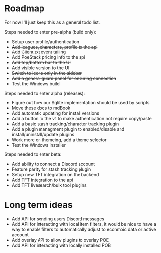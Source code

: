 # Roadmap

For now I'll just keep this as a general todo list.

Steps needed to enter pre-alpha (build only):
- Setup user profile/authentication
- ~~Add leagues, characters, profile to the api~~
- Add Client.txt event tailing
- Add PoeStack pricing info to the api
- ~~Add top/bottom bar to the UI~~
- Add visible version to the UI
- ~~Switch to icons only in the sidebar~~
- ~~Add a general guard panel for ensuring connection~~
- Test the Windows build

Steps needed to enter alpha (releases):
- Figure out how our Sqlite implementation should be used by scripts
- Move these docs to mdBook
- Add automatic updating for install versions
- Add a button to the v1 to make authentication not require copy/paste
- Add a basic stash tracking/character tracking plugin
- Add a plugin managment plugin to enabled/disable and install/uninstall/update plugins
- Work more on themeing, add a theme selector
- Test the Windows installer

Steps needed to enter beta:
- Add ability to connect a Discord account
- Feature parity for stash tracking plugin
- Setup new TFT integration on the backend
- Add TFT integration to the api
- Add TFT livesearch/bulk tool plugins  

# Long term ideas
- Add API for sending users Discord messages
- Add API for interacting with local item filters, it would be nice to have a way to enable filters to automatically adjust to econmoic data or active account
- Add overlay API to allow plugins to overlay POE
- Add API for interacting with locally installed POB
